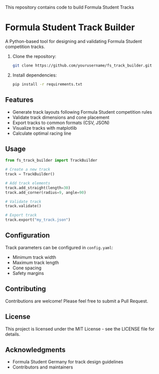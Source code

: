 This repository contains code to build Formula Student Tracks

# Formula Student Track Builder

A Python-based tool for designing and validating Formula Student competition tracks.

1. Clone the repository:
   ```bash
   git clone https://github.com/yourusername/fs_track_builder.git
   ```

2. Install dependencies:
   ```bash
   pip install -r requirements.txt
   ```

## Features
- Generate track layouts following Formula Student competition rules
- Validate track dimensions and cone placement
- Export tracks to common formats (CSV, JSON)
- Visualize tracks with matplotlib
- Calculate optimal racing line

## Usage
```python
from fs_track_builder import TrackBuilder

# Create a new track
track = TrackBuilder()

# Add track elements
track.add_straight(length=30)
track.add_corner(radius=9, angle=90)

# Validate track
track.validate()

# Export track
track.export("my_track.json")
```

## Configuration
Track parameters can be configured in `config.yaml`:
- Minimum track width
- Maximum track length
- Cone spacing
- Safety margins

## Contributing
Contributions are welcome! Please feel free to submit a Pull Request.

## License
This project is licensed under the MIT License - see the LICENSE file for details.

## Acknowledgments
- Formula Student Germany for track design guidelines
- Contributors and maintainers

